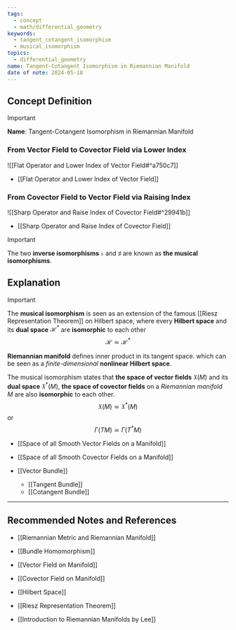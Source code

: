 ```yaml
---
tags:
  - concept
  - math/differential_geometry
keywords:
  - tangent_cotangent_isomorphism
  - musical_isomorphism
topics:
  - differential_geometry
name: Tangent-Cotangent Isomorphism in Riemannian Manifold
date of note: 2024-05-18
---
```


## Concept Definition

>[!important]
>**Name**: Tangent-Cotangent Isomorphism in Riemannian Manifold

### From Vector Field to Covector Field via Lower Index

![[Flat Operator and Lower Index of Vector Field#^a750c7]]

- [[Flat Operator and Lower Index of Vector Field]]
### From Covector Field to Vector Field via Raising Index

![[Sharp Operator and Raise Index of Covector Field#^29941b]]


- [[Sharp Operator and Raise Index of Covector Field]]

>[!important]
>The two **inverse isomorphisms** $\flat$ and $\sharp$ are known as **the musical isomorphisms**.


## Explanation

>[!important]
>The **musical isomorphism** is seen as an extension of the famous [[Riesz Representation Theorem]] on Hilbert space, where every **Hilbert space** and its **dual space** $\mathcal{H}^{*}$ are **isomorphic** to each other
>$$
>\mathcal{H} \simeq \mathcal{H}^{*}
>$$
>
>**Riemannian manifold** defines inner product in its tangent space. which can be seen as a *finite-dimensional* **nonlinear Hilbert space**.
>
>The musical isomorphism states that **the space of vector fields** $\mathfrak{X}(M)$ and its **dual space** $\mathfrak{X}^{*}(M)$, **the space of covector fields** on a *Riemannian manifold* $M$ are also **isomorphic** to each other.
>$$
>\mathfrak{X}(M) \simeq \mathfrak{X}^{*}(M)
>$$
>or
>$$
>\Gamma(TM) \simeq \Gamma(T^{*}M)
>$$


- [[Space of all Smooth Vector Fields on a Manifold]]
- [[Space of all Smooth Covector Fields on a Manifold]]

- [[Vector Bundle]]
	- [[Tangent Bundle]]
	- [[Cotangent Bundle]]


-----------
##  Recommended Notes and References


- [[Riemannian Metric and Riemannian Manifold]]
- [[Bundle Homomorphism]]
- [[Vector Field on Manifold]]
- [[Covector Field on Manifold]]

- [[Hilbert Space]]
- [[Riesz Representation Theorem]]


- [[Introduction to Riemannian Manifolds by Lee]]